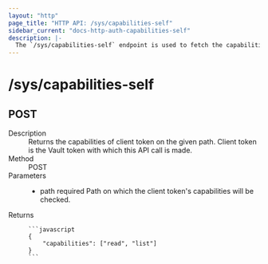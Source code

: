 ```yaml
---
layout: "http"
page_title: "HTTP API: /sys/capabilities-self"
sidebar_current: "docs-http-auth-capabilities-self"
description: |-
  The `/sys/capabilities-self` endpoint is used to fetch the capabilities of client token on a given path.
---
```


# /sys/capabilities-self

## POST

<dl>
  <dt>Description</dt>
  <dd>
    Returns the capabilities of client token on the given path.
    Client token is the Vault token with which this API call is made.
  </dd>

  <dt>Method</dt>
  <dd>POST</dd>

  <dt>Parameters</dt>
  <dd>
    <ul>
      <li>
        <span class="param">path</span>
        <span class="param-flags">required</span>
	Path on which the client token's capabilities will be checked.
      </li>
    </ul>
  </dd>

  <dt>Returns</dt>
  <dd>

    ```javascript
	{
		"capabilities": ["read", "list"]
	}
    ```

  </dd>
</dl>
